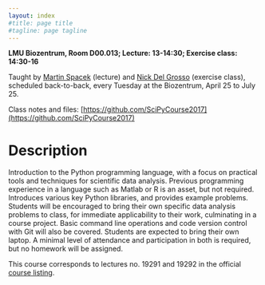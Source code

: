 ```yaml
---
layout: index
#title: page title
#tagline: page tagline
---
```


**LMU Biozentrum, Room D00.013; Lecture: 13-14:30; Exercise class: 14:30-16**

Taught by [Martin Spacek](http://mspacek.github.io) (lecture) and [Nick Del
Grosso](https://github.com/neuroneuro15) (exercise class), scheduled back-to-back, every
Tuesday at the Biozentrum, April 25 to July 25.

Class notes and files: [https://github.com/SciPyCourse2017](https://github.com/SciPyCourse2017)

# Description

Introduction to the Python programming language, with a focus on practical tools and
techniques for scientific data analysis. Previous programming experience in a language such as
Matlab or R is an asset, but not required. Introduces various key Python libraries, and
provides example problems. Students will be encouraged to bring their own specific data
analysis problems to class, for immediate applicability to their work, culminating in a course
project. Basic command line operations and code version control with Git will also be covered.
Students are expected to bring their own laptop. A minimal level of attendance and
participation in both is required, but no homework will be assigned.

This course corresponds to lectures no. 19291 and 19292 in the official [course
listing](https://lsf.verwaltung.uni-muenchen.de/qisserver/rds?state=verpublish&status=init&vmfile=no&publishid=636766&moduleCall=webInfo&publishConfFile=webInfo&publishSubDir=veranstaltungHere).

